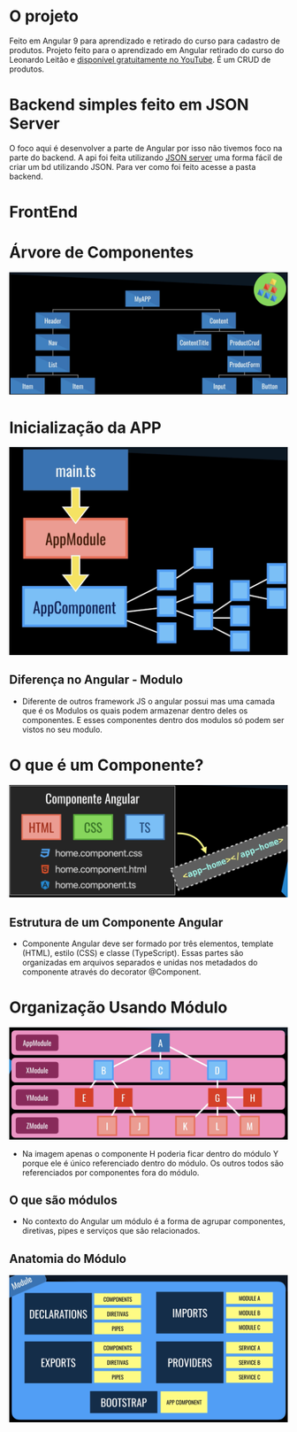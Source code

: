 # O projeto
Feito em Angular 9 para aprendizado e retirado do curso  para cadastro de produtos.
Projeto feito para o aprendizado em Angular retirado do curso do Leonardo Leitão e [disponível gratuitamente no YouTube](https://www.youtube.com/playlist?list=PLdPPE0hUkt0rPyAkdhHIIquKbwrGUkvw3).
É um CRUD de produtos.

# Backend simples feito em JSON Server
O foco aqui é desenvolver a parte de Angular por isso não tivemos foco na parte do backend.
A api foi feita utilizando [JSON server](https://www.npmjs.com/package/json-server) uma forma fácil de criar um bd utilizando JSON. Para ver como foi feito acesse a pasta backend.

# FrontEnd

# Árvore de Componentes
![Árvore de Componentes](img_readme/arvore.png)

# Inicialização da APP
![Inicialização da APP](img_readme/initial.png)

## Diferença no Angular - Modulo
- Diferente de outros framework JS o angular possui mas uma camada que é
os Modulos os quais podem armazenar dentro deles os componentes. 
E esses componentes dentro dos modulos só podem ser vistos no seu modulo.

# O que é um Componente?
![Inicialização da APP](img_readme/component.png)

## Estrutura de um Componente Angular
- Componente Angular deve ser formado por três elementos,
template (HTML), estilo (CSS) e classe (TypeScript). 
Essas partes são organizadas em arquivos separados e unidas nos metadados 
do componente através do decorator @Component.

# Organização Usando Módulo
![Organização Usando Módulo](img_readme/modulo.png)
- Na imagem apenas o componente H poderia ficar dentro do módulo Y
porque ele é único referenciado dentro do módulo. 
Os outros todos são referenciados por componentes fora do módulo.

## O que são módulos
- No contexto do Angular um módulo é a forma de agrupar 
componentes, diretivas, pipes e serviços que são relacionados.

## Anatomia do Módulo
![Anatomia do Módulo](img_readme/anatomia.png)